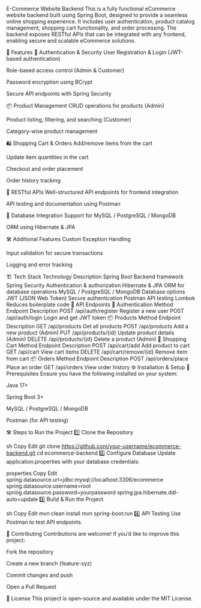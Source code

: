  E-Commerce Website Backend
This is a fully functional eCommerce website backend built using Spring Boot, designed to provide a seamless online shopping experience. It includes user authentication, product catalog management, shopping cart functionality, and order processing. The backend exposes RESTful APIs that can be integrated with any frontend, enabling secure and scalable eCommerce solutions.

🚀 Features
🛂 Authentication & Security
User Registration & Login (JWT-based authentication)

Role-based access control (Admin & Customer)

Password encryption using BCrypt

Secure API endpoints with Spring Security

📦 Product Management
CRUD operations for products (Admin)

Product listing, filtering, and searching (Customer)

Category-wise product management

🛍️ Shopping Cart & Orders
Add/remove items from the cart

Update item quantities in the cart

Checkout and order placement

Order history tracking

📡 RESTful APIs
Well-structured API endpoints for frontend integration

API testing and documentation using Postman

💾 Database Integration
Support for MySQL / PostgreSQL / MongoDB

ORM using Hibernate & JPA

🛠️ Additional Features
Custom Exception Handling

Input validation for secure transactions

Logging and error tracking

🏗️ Tech Stack
Technology	Description
Spring Boot	Backend framework
Spring Security	Authentication & authorization
Hibernate & JPA	ORM for database operations
MySQL / PostgreSQL / MongoDB	Database options
JWT (JSON Web Token)	Secure authentication
Postman	API testing
Lombok	Reduces boilerplate code
📜 API Endpoints
🔑 Authentication
Method	Endpoint	Description
POST	/api/auth/register	Register a new user
POST	/api/auth/login	Login and get JWT token
📦 Products
Method	Endpoint	Description
GET	/api/products	Get all products
POST	/api/products	Add a new product (Admin)
PUT	/api/products/{id}	Update product details (Admin)
DELETE	/api/products/{id}	Delete a product (Admin)
🛒 Shopping Cart
Method	Endpoint	Description
POST	/api/cart/add	Add product to cart
GET	/api/cart	View cart items
DELETE	/api/cart/remove/{id}	Remove item from cart
📦 Orders
Method	Endpoint	Description
POST	/api/orders/place	Place an order
GET	/api/orders	View order history
⚙️ Installation & Setup
📌 Prerequisites
Ensure you have the following installed on your system:

Java 17+

Spring Boot 3+

MySQL / PostgreSQL / MongoDB

Postman (for API testing)

🛠️ Steps to Run the Project
1️⃣ Clone the Repository

sh
Copy
Edit
git clone https://github.com/your-username/ecommerce-backend.git
cd ecommerce-backend
2️⃣ Configure Database
Update application.properties with your database credentials:

properties
Copy
Edit
spring.datasource.url=jdbc:mysql://localhost:3306/ecommerce
spring.datasource.username=root
spring.datasource.password=yourpassword
spring.jpa.hibernate.ddl-auto=update
3️⃣ Build & Run the Project

sh
Copy
Edit
mvn clean install
mvn spring-boot:run
4️⃣ API Testing
Use Postman to test API endpoints.

🤝 Contributing
Contributions are welcome! If you’d like to improve this project:

Fork the repository

Create a new branch (feature-xyz)

Commit changes and push

Open a Pull Request

📜 License
This project is open-source and available under the MIT License.
